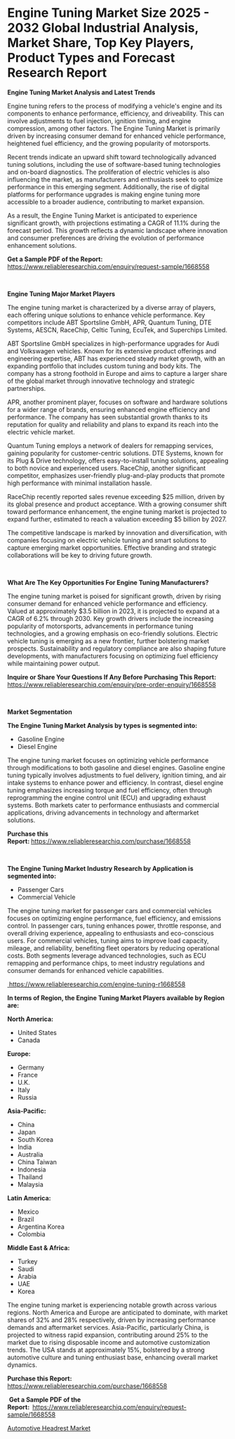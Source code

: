 <p><h1>Engine Tuning Market Size 2025 - 2032 Global Industrial Analysis, Market Share, Top Key Players, Product Types and Forecast Research Report</h1></p><p><strong>Engine Tuning Market Analysis and Latest Trends</strong></p>
<p><p>Engine tuning refers to the process of modifying a vehicle's engine and its components to enhance performance, efficiency, and driveability. This can involve adjustments to fuel injection, ignition timing, and engine compression, among other factors. The Engine Tuning Market is primarily driven by increasing consumer demand for enhanced vehicle performance, heightened fuel efficiency, and the growing popularity of motorsports. </p><p>Recent trends indicate an upward shift toward technologically advanced tuning solutions, including the use of software-based tuning technologies and on-board diagnostics. The proliferation of electric vehicles is also influencing the market, as manufacturers and enthusiasts seek to optimize performance in this emerging segment. Additionally, the rise of digital platforms for performance upgrades is making engine tuning more accessible to a broader audience, contributing to market expansion.</p><p>As a result, the Engine Tuning Market is anticipated to experience significant growth, with projections estimating a CAGR of 11.1% during the forecast period. This growth reflects a dynamic landscape where innovation and consumer preferences are driving the evolution of performance enhancement solutions.</p></p>
<p><strong>Get a Sample PDF of the Report:&nbsp;</strong> <a href="https://www.reliableresearchiq.com/enquiry/request-sample/1668558?utm_campaign=2449&utm_medium=2&utm_source=Github&utm_content=ia&utm_term=30032025&utm_id=engine-tuning">https://www.reliableresearchiq.com/enquiry/request-sample/1668558</a></p>
<p>&nbsp;</p>
<p><strong>Engine Tuning Major Market Players</strong></p>
<p><p>The engine tuning market is characterized by a diverse array of players, each offering unique solutions to enhance vehicle performance. Key competitors include ABT Sportsline GmbH, APR, Quantum Tuning, DTE Systems, AESCN, RaceChip, Celtic Tuning, EcuTek, and Superchips Limited.</p><p>ABT Sportsline GmbH specializes in high-performance upgrades for Audi and Volkswagen vehicles. Known for its extensive product offerings and engineering expertise, ABT has experienced steady market growth, with an expanding portfolio that includes custom tuning and body kits. The company has a strong foothold in Europe and aims to capture a larger share of the global market through innovative technology and strategic partnerships.</p><p>APR, another prominent player, focuses on software and hardware solutions for a wider range of brands, ensuring enhanced engine efficiency and performance. The company has seen substantial growth thanks to its reputation for quality and reliability and plans to expand its reach into the electric vehicle market.</p><p>Quantum Tuning employs a network of dealers for remapping services, gaining popularity for customer-centric solutions. DTE Systems, known for its Plug & Drive technology, offers easy-to-install tuning solutions, appealing to both novice and experienced users. RaceChip, another significant competitor, emphasizes user-friendly plug-and-play products that promote high performance with minimal installation hassle.</p><p>RaceChip recently reported sales revenue exceeding $25 million, driven by its global presence and product acceptance. With a growing consumer shift toward performance enhancement, the engine tuning market is projected to expand further, estimated to reach a valuation exceeding $5 billion by 2027. </p><p>The competitive landscape is marked by innovation and diversification, with companies focusing on electric vehicle tuning and smart solutions to capture emerging market opportunities. Effective branding and strategic collaborations will be key to driving future growth.</p></p>
<p>&nbsp;</p>
<p><strong>What Are The Key Opportunities For Engine Tuning Manufacturers?</strong></p>
<p><p>The engine tuning market is poised for significant growth, driven by rising consumer demand for enhanced vehicle performance and efficiency. Valued at approximately $3.5 billion in 2023, it is projected to expand at a CAGR of 6.2% through 2030. Key growth drivers include the increasing popularity of motorsports, advancements in performance tuning technologies, and a growing emphasis on eco-friendly solutions. Electric vehicle tuning is emerging as a new frontier, further bolstering market prospects. Sustainability and regulatory compliance are also shaping future developments, with manufacturers focusing on optimizing fuel efficiency while maintaining power output.</p></p>
<p><strong>Inquire or Share Your Questions If Any Before Purchasing This Report:</strong> <a href="https://www.reliableresearchiq.com/enquiry/pre-order-enquiry/1668558?utm_campaign=2449&utm_medium=2&utm_source=Github&utm_content=ia&utm_term=30032025&utm_id=engine-tuning">https://www.reliableresearchiq.com/enquiry/pre-order-enquiry/1668558</a></p>
<p>&nbsp;</p>
<p><strong>Market Segmentation</strong></p>
<p><strong>The Engine Tuning Market Analysis by types is segmented into:</strong></p>
<p><ul><li>Gasoline Engine</li><li>Diesel Engine</li></ul></p>
<p><p>The engine tuning market focuses on optimizing vehicle performance through modifications to both gasoline and diesel engines. Gasoline engine tuning typically involves adjustments to fuel delivery, ignition timing, and air intake systems to enhance power and efficiency. In contrast, diesel engine tuning emphasizes increasing torque and fuel efficiency, often through reprogramming the engine control unit (ECU) and upgrading exhaust systems. Both markets cater to performance enthusiasts and commercial applications, driving advancements in technology and aftermarket solutions.</p></p>
<p><strong>Purchase this Report:&nbsp;</strong><a href="https://www.reliableresearchiq.com/purchase/1668558?utm_campaign=2449&utm_medium=2&utm_source=Github&utm_content=ia&utm_term=30032025&utm_id=engine-tuning">https://www.reliableresearchiq.com/purchase/1668558</a></p>
<p>&nbsp;</p>
<p><strong>The Engine Tuning Market Industry Research by Application is segmented into:</strong></p>
<p><ul><li>Passenger Cars</li><li>Commercial Vehicle</li></ul></p>
<p><p>The engine tuning market for passenger cars and commercial vehicles focuses on optimizing engine performance, fuel efficiency, and emissions control. In passenger cars, tuning enhances power, throttle response, and overall driving experience, appealing to enthusiasts and eco-conscious users. For commercial vehicles, tuning aims to improve load capacity, mileage, and reliability, benefiting fleet operators by reducing operational costs. Both segments leverage advanced technologies, such as ECU remapping and performance chips, to meet industry regulations and consumer demands for enhanced vehicle capabilities.</p></p>
<p><a href="https://www.reliableresearchiq.com/engine-tuning-r1668558?utm_campaign=2449&utm_medium=2&utm_source=Github&utm_content=ia&utm_term=30032025&utm_id=engine-tuning">&nbsp;https://www.reliableresearchiq.com/engine-tuning-r1668558</a></p>
<p><strong>In terms of Region, the Engine Tuning Market Players available by Region are:</strong></p>
<p>
    <p> <strong> North America: </strong>
        <ul>
            <li>United States</li>
            <li>Canada</li>
        </ul>
        </p> 
    <p> <strong> Europe: </strong>
        <ul>
            <li>Germany</li>
            <li>France</li>
            <li>U.K.</li>
            <li>Italy</li>
            <li>Russia</li>
        </ul>
        </p> 
    <p> <strong> Asia-Pacific: </strong>
        <ul>
            <li>China</li>
            <li>Japan</li>
            <li>South Korea</li>
            <li>India</li>
            <li>Australia</li>
            <li>China Taiwan</li>
            <li>Indonesia</li>
            <li>Thailand</li>
            <li>Malaysia</li>
        </ul>
        </p> 
    <p> <strong> Latin America: </strong>
        <ul>
            <li>Mexico</li>
            <li>Brazil</li>
            <li>Argentina Korea</li>
            <li>Colombia</li>
        </ul>
        </p> 
    <p> <strong> Middle East & Africa: </strong>
        <ul>
            <li>Turkey</li>
            <li>Saudi</li>
            <li>Arabia</li>
            <li>UAE</li>
            <li>Korea</li>
        </ul>
    </p>
    </p>
<p><p>The engine tuning market is experiencing notable growth across various regions. North America and Europe are anticipated to dominate, with market shares of 32% and 28% respectively, driven by increasing performance demands and aftermarket services. Asia-Pacific, particularly China, is projected to witness rapid expansion, contributing around 25% to the market due to rising disposable income and automotive customization trends. The USA stands at approximately 15%, bolstered by a strong automotive culture and tuning enthusiast base, enhancing overall market dynamics.</p></p>
<p><strong>Purchase this Report: </strong><a href="https://www.reliableresearchiq.com/purchase/1668558?utm_campaign=2449&utm_medium=2&utm_source=Github&utm_content=ia&utm_term=30032025&utm_id=engine-tuning">https://www.reliableresearchiq.com/purchase/1668558</a></p>
<p>&nbsp;<strong>Get a Sample PDF of the Report:&nbsp;&nbsp;</strong><a href="https://www.reliableresearchiq.com/enquiry/request-sample/1668558?utm_campaign=2449&utm_medium=2&utm_source=Github&utm_content=ia&utm_term=30032025&utm_id=engine-tuning">https://www.reliableresearchiq.com/enquiry/request-sample/1668558</a></p>
<p><strong></strong></p>
<p><p><a href="https://github.com/norbeludie83/Market-Research-Report-List-1/blob/main/automotive-headrest-market.md?utm_campaign=2449&utm_medium=2&utm_source=Github&utm_content=ia&utm_term=30032025&utm_id=engine-tuning">Automotive Headrest Market</a></p></p>